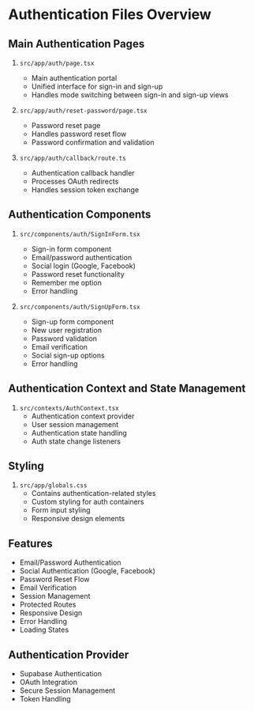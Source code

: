 # Authentication Files Overview

## Main Authentication Pages

1. `src/app/auth/page.tsx`
   - Main authentication portal
   - Unified interface for sign-in and sign-up
   - Handles mode switching between sign-in and sign-up views

2. `src/app/auth/reset-password/page.tsx`
   - Password reset page
   - Handles password reset flow
   - Password confirmation and validation

3. `src/app/auth/callback/route.ts`
   - Authentication callback handler
   - Processes OAuth redirects
   - Handles session token exchange

## Authentication Components

1. `src/components/auth/SignInForm.tsx`
   - Sign-in form component
   - Email/password authentication
   - Social login (Google, Facebook)
   - Password reset functionality
   - Remember me option
   - Error handling

2. `src/components/auth/SignUpForm.tsx`
   - Sign-up form component
   - New user registration
   - Password validation
   - Email verification
   - Social sign-up options
   - Error handling

## Authentication Context and State Management

1. `src/contexts/AuthContext.tsx`
   - Authentication context provider
   - User session management
   - Authentication state handling
   - Auth state change listeners

## Styling

1. `src/app/globals.css`
   - Contains authentication-related styles
   - Custom styling for auth containers
   - Form input styling
   - Responsive design elements

## Features
- Email/Password Authentication
- Social Authentication (Google, Facebook)
- Password Reset Flow
- Email Verification
- Session Management
- Protected Routes
- Responsive Design
- Error Handling
- Loading States

## Authentication Provider
- Supabase Authentication
- OAuth Integration
- Secure Session Management
- Token Handling 